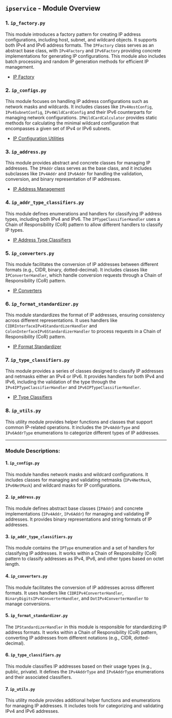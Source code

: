 ## `ipservice` - Module Overview

### 1. **`ip_factory.py`**
This module introduces a factory pattern for creating IP address configurations, including host, subnet, and wildcard objects. It supports both IPv4 and IPv6 address formats. The `IPFactory` class serves as an abstract base class, with `IPv4Factory` and `IPv6Factory` providing concrete implementations for generating IP configurations. This module also includes batch processing and random IP generation methods for efficient IP management.
- [IP Factory](/docs/ipservice/ip_factory.md)

### 2. **`ip_configs.py`**
This module focuses on handling IP address configurations such as network masks and wildcards. It includes classes like `IPv4HostConfig`, `IPv4SubnetConfig`, `IPv4WildCardConfig` and their IPv6 counterparts for managing network configurations. `IPWildCardCalculator` provides static methods for calculating the minimal wildcard configuration that encompasses a given set of IPv4 or IPv6 subnets.
- [IP Configuration Utilities](/docs/ipservice/ip_configs.md)

### 3. **`ip_address.py`**
This module provides abstract and concrete classes for managing IP addresses. The `IPAddr` class serves as the base class, and it includes subclasses like `IPv4Addr` and `IPv6Addr` for handling the validation, conversion, and binary representation of IP addresses.
- [IP Address Management](/docs/ipservice/ip_address.md)

### 4. **`ip_addr_type_classifiers.py`**
This module defines enumerations and handlers for classifying IP address types, including both IPv4 and IPv6. The `IPTypeClassifierHandler` uses a Chain of Responsibility (CoR) pattern to allow different handlers to classify IP types.
- [IP Address Type Classifiers](/docs/ipservice/ip_addr_type_classifiers.md)

### 5. **`ip_converters.py`**
This module facilitates the conversion of IP addresses between different formats (e.g., CIDR, binary, dotted-decimal). It includes classes like `IPConverterHandler`, which handle conversion requests through a Chain of Responsibility (CoR) pattern.
- [IP Converters](/docs/ipservice/ip_converters.md)

### 6. **`ip_format_standardizer.py`**
This module standardizes the format of IP addresses, ensuring consistency across different representations. It uses handlers like `CIDRInterfaceIPv4StandardizerHandler` and `ColonInterfaceIPv6StandardizerHandler` to process requests in a Chain of Responsibility (CoR) pattern.
- [IP Format Standardizer](/docs/ipservice/ip_format_standardizer.md)

### 7. **`ip_type_classifiers.py`**
This module provides a series of classes designed to classify IP addresses and netmasks either an IPv4 or IPv6. It provides handlers for both IPv4 and IPv6, including the validation of the type through the `IPv4IPTypeClassifierHandler` and `IPv6IPTypeClassifierHandler`.
- [IP Type Classifiers](/docs/ipservice/ip_type_classifiers.md)

### 8. **`ip_utils.py`**
This utility module provides helper functions and classes that support common IP-related operations. It includes the `IPv4AddrType` and `IPv6AddrType` enumerations to categorize different types of IP addresses.

---

### Module Descriptions:


#### 1. `ip_configs.py`
This module handles network masks and wildcard configurations. It includes classes for managing and validating netmasks (`IPv4NetMask`, `IPv6NetMask`) and wildcard masks for IP configurations.

#### 2. `ip_address.py`
This module defines abstract base classes (`IPAddr`) and concrete implementations (`IPv4Addr`, `IPv6Addr`) for managing and validating IP addresses. It provides binary representations and string formats of IP addresses.

#### 3. `ip_addr_type_classifiers.py`
This module contains the `IPType` enumeration and a set of handlers for classifying IP addresses. It works within a Chain of Responsibility (CoR) pattern to classify addresses as IPv4, IPv6, and other types based on octet length.

#### 4. `ip_converters.py`
This module facilitates the conversion of IP addresses across different formats. It uses handlers like `CIDRIPv4ConverterHandler`, `BinaryDigitsIPv4ConverterHandler`, and `DotIPv4ConverterHandler` to manage conversions.

#### 5. `ip_format_standardizer.py`
The `IPStandardizerHandler` in this module is responsible for standardizing IP address formats. It works within a Chain of Responsibility (CoR) pattern, converting IP addresses from different notations (e.g., CIDR, dotted-decimal).

#### 6. `ip_type_classifiers.py`
This module classifies IP addresses based on their usage types (e.g., public, private). It defines the `IPv4AddrType` and `IPv6AddrType` enumerations and their associated classifiers.

#### 7. `ip_utils.py`
This utility module provides additional helper functions and enumerations for managing IP addresses. It includes tools for categorizing and validating IPv4 and IPv6 addresses.